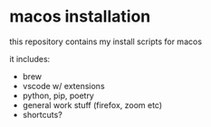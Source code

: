# macos installation
this repository contains my install scripts for macos

it includes:
- brew
- vscode w/ extensions
- python, pip, poetry
- general work stuff (firefox, zoom etc)
- shortcuts?